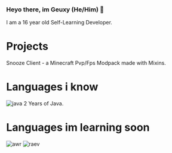 ### Heyo there, im Geuxy (He/Him) 👋
I am a 16 year old Self-Learning Developer.

# Projects
Snooze Client - a Minecraft Pvp/Fps Modpack made with Mixins.

# Languages i know
 ![java](https://user-images.githubusercontent.com/88702612/182354775-d7d73e17-2400-47a9-94da-bc56b4788951.png) 2 Years of Java.

# Languages im learning soon
![awr](https://user-images.githubusercontent.com/88702612/182355136-f27d47ca-5599-4329-8af7-498f2cc5cadd.png) ![raev](https://user-images.githubusercontent.com/88702612/182355676-ec830e10-17e8-4a81-9ef0-fbfcf63e6704.png)

